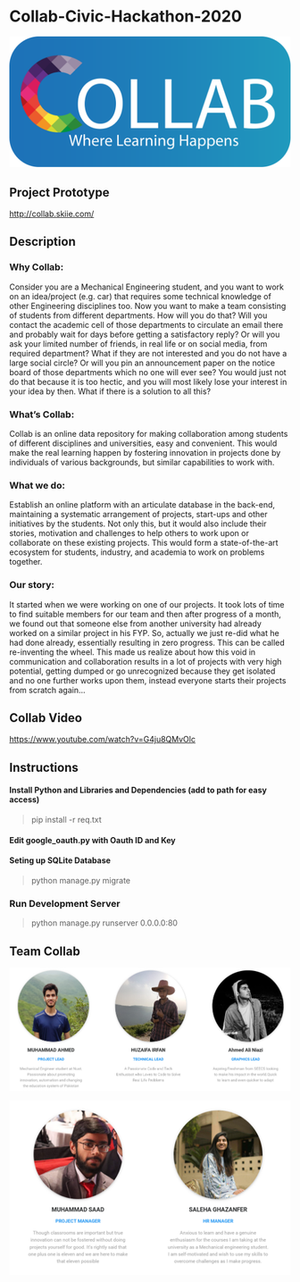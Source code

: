 # Collab-Civic-Hackathon-2020
 


![logo](/static/imgs/logo8.png)


## Project Prototype

http://collab.skiie.com/


## Description


### Why Collab:
Consider you are a Mechanical Engineering student, and you want to work on an idea/project (e.g. car) that requires some technical knowledge of other Engineering disciplines too. Now you want to make a team consisting of students from different departments. How will you do that? Will you contact the academic cell of those departments to circulate an email there and probably wait for days before getting a satisfactory reply? Or will you ask your limited number of friends, in real life or on social media, from required department? What if they are not interested and you do not have a large social circle? Or will you pin an announcement paper on the notice board of those departments which no one will ever see? You would just not do that because it is too hectic, and you will most likely lose your interest in your idea by then. What if there is a solution to all this?
### What’s Collab:
Collab is an online data repository for making collaboration among students of different disciplines and universities, easy and convenient. This would make the real learning happen by fostering innovation in projects done by individuals of various backgrounds, but similar capabilities to work with.
### What we do:
Establish an online platform with an articulate database in the back-end, maintaining a systematic arrangement of projects, start-ups and other initiatives by the students. Not only this, but it would also include their stories, motivation and challenges to help others to work upon or collaborate on these existing projects. This would form a state-of-the-art ecosystem for students, industry, and academia to work on problems together.
### Our story:
It started when we were working on one of our projects. It took lots of time to find suitable members for our team and then after progress of a month, we found out that someone else from another university had already worked on a similar project in his FYP. So, actually we just re-did what he had done already, essentially resulting in zero progress. This can be called re-inventing the wheel. 
This made us realize about how this void in communication and collaboration results in a lot of projects with very high potential, getting dumped or go unrecognized because they get isolated and no one further works upon them, instead everyone starts their projects from scratch again…


## Collab Video
https://www.youtube.com/watch?v=G4ju8QMvOlc




## Instructions

#### Install Python and Libraries and Dependencies (add to path for easy access)
> pip install -r req.txt 

#### Edit google_oauth.py with Oauth ID and Key


#### Seting up SQLite Database

> python manage.py migrate


### Run Development Server
> python manage.py runserver 0.0.0.0:80


## Team Collab


![group1](/static/team/group1.png)

![group2](/static/team/group2.png)

